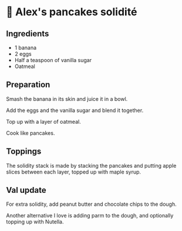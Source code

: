 # 🥞 Alex's pancakes solidité

## Ingredients

* 1 banana
* 2 eggs
* Half a teaspoon of vanilla sugar
* Oatmeal

## Preparation

Smash the banana in its skin and juice it in a bowl.

Add the eggs and the vanilla sugar and blend it together.

Top up with a layer of oatmeal.

Cook like pancakes.

## Toppings

The solidity stack is made by stacking the pancakes and putting apple
slices between each layer, topped up with maple syrup.

## Val update

For extra solidity, add peanut butter and chocolate chips to the dough.

Another alternative I love is adding parm to the dough, and optionally
topping up with Nutella.
